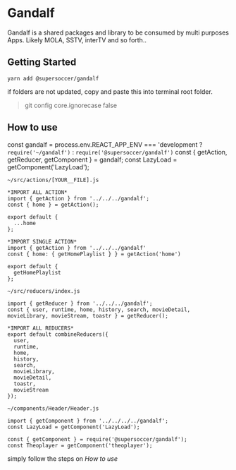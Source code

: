 # Gandalf

Gandalf is a shared packages and library to be consumed by multi purposes Apps. Likely MOLA, SSTV, interTV and so forth..

## Getting Started
`yarn add @supersoccer/gandalf`

if folders are not updated, copy and paste this into terminal root folder.
> git config core.ignorecase false

## How to use
const gandalf = process.env.REACT_APP_ENV === 'development ? `require('~/gandalf')` : `require('@supersoccer/gandalf')`
const { getAction, getReducer, getComponent } = gandalf;
const LazyLoad = getComponent('LazyLoad');


`~/src/actions/[YOUR__FILE].js`
```
*IMPORT ALL ACTION*
import { getAction } from '../../../gandalf';
const { home } = getAction();

export default {
  ...home
};

*IMPORT SINGLE ACTION*
import { getAction } from '../../../gandalf'
const { home: { getHomePlaylist } } = getAction('home')

export default {
  getHomePlaylist
};
```


`~/src/reducers/index.js`
```
import { getReducer } from '../../../gandalf';
const { user, runtime, home, history, search, movieDetail, movieLibrary, movieStream, toastr } = getReducer();

*IMPORT ALL REDUCERS*
export default combineReducers({
  user,
  runtime,
  home,
  history,
  search,
  movieLibrary,
  movieDetail,
  toastr,
  movieStream
});
```


`~/components/Header/Header.js`
```
import { getComponent } from '../../../../gandalf';
const LazyLoad = getComponent('LazyLoad');

const { getComponent } = require('@supersoccer/gandalf');
const Theoplayer = getComponent('theoplayer');
```

simply follow the steps on *How to use*